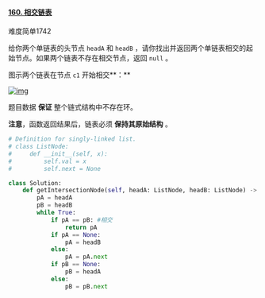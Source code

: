 #### [160. 相交链表](https://leetcode.cn/problems/intersection-of-two-linked-lists/)

难度简单1742

给你两个单链表的头节点 `headA` 和 `headB` ，请你找出并返回两个单链表相交的起始节点。如果两个链表不存在相交节点，返回 `null` 。

图示两个链表在节点 `c1` 开始相交**：**

[![img](https://assets.leetcode-cn.com/aliyun-lc-upload/uploads/2018/12/14/160_statement.png)](https://assets.leetcode-cn.com/aliyun-lc-upload/uploads/2018/12/14/160_statement.png)

题目数据 **保证** 整个链式结构中不存在环。

**注意**，函数返回结果后，链表必须 **保持其原始结构** 。



```python
# Definition for singly-linked list.
# class ListNode:
#     def __init__(self, x):
#         self.val = x
#         self.next = None

class Solution:
    def getIntersectionNode(self, headA: ListNode, headB: ListNode) -> ListNode:
        pA = headA
        pB = headB
        while True:
            if pA == pB: #相交
                return pA
            if pA == None:
                pA = headB
            else:
                pA = pA.next
            if pB == None:
                pB = headA
            else:
                pB = pB.next
```

